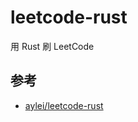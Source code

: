 # leetcode-rust

用 Rust 刷 LeetCode

## 参考

- [aylei/leetcode-rust](https://github.com/aylei/leetcode-rust)
